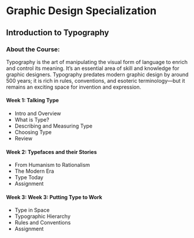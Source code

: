 # Graphic Design Specialization
## Introduction to Typography
### About the Course:
Typography is the art of manipulating the visual form of language to enrich and control its meaning. It’s an essential area of skill and knowledge for graphic designers. Typography predates modern graphic design by around 500 years; it is rich in rules, conventions, and esoteric terminology—but it remains an exciting space for invention and expression.

#### Week 1: Talking Type
- Intro and Overview
- What is Type?
- Describing and Measuring Type
- Choosing Type
- Review

#### Week 2: Typefaces and their Stories
- From Humanism to Rationalism
- The Modern Era
- Type Today
- Assignment

#### Week 3: Week 3: Putting Type to Work
- Type in Space
- Typographic Hierarchy
- Rules and Conventions
- Assignment
